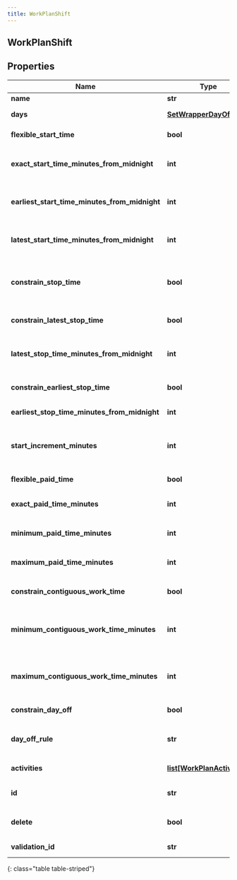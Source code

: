 ```yaml
---
title: WorkPlanShift
---
```

## WorkPlanShift

## Properties

|Name | Type | Description | Notes|
|------------ | ------------- | ------------- | -------------|
| **name** | **str** | Name of the shift | |
| **days** | [**SetWrapperDayOfWeek**](SetWrapperDayOfWeek.html) | Days of the week applicable for this shift | [optional] |
| **flexible_start_time** | **bool** | Whether the start time of the shift is flexible | [optional] |
| **exact_start_time_minutes_from_midnight** | **int** | Exact start time of the shift defined as offset minutes from midnight. Used if flexibleStartTime &#x3D;&#x3D; false | [optional] |
| **earliest_start_time_minutes_from_midnight** | **int** | Earliest start time of the shift defined as offset minutes from midnight. Used if flexibleStartTime &#x3D;&#x3D; true | [optional] |
| **latest_start_time_minutes_from_midnight** | **int** | Latest start time of the shift defined as offset minutes from midnight. Used if flexibleStartTime &#x3D;&#x3D; true | [optional] |
| **constrain_stop_time** | **bool** | Whether the latest stop time constraint for the shift is enabled.  Deprecated, use constrainLatestStopTime instead | [optional] |
| **constrain_latest_stop_time** | **bool** | Whether the latest stop time constraint for the shift is enabled | [optional] |
| **latest_stop_time_minutes_from_midnight** | **int** | Latest stop time of the shift defined as offset minutes from midnight. Used if constrainStopTime &#x3D;&#x3D; true | [optional] |
| **constrain_earliest_stop_time** | **bool** | Whether the earliest stop time constraint for the shift is enabled | [optional] |
| **earliest_stop_time_minutes_from_midnight** | **int** | This is the earliest time a shift can end | [optional] |
| **start_increment_minutes** | **int** | Increment in offset minutes that would contribute to different possible start times for the shift. Used if flexibleStartTime &#x3D;&#x3D; true | [optional] |
| **flexible_paid_time** | **bool** | Whether the paid time setting for the shift is flexible | [optional] |
| **exact_paid_time_minutes** | **int** | Exact paid time in minutes configured for the shift. Used if flexiblePaidTime &#x3D;&#x3D; false | [optional] |
| **minimum_paid_time_minutes** | **int** | Minimum paid time in minutes configured for the shift. Used if flexiblePaidTime &#x3D;&#x3D; true | [optional] |
| **maximum_paid_time_minutes** | **int** | Maximum paid time in minutes configured for the shift. Used if flexiblePaidTime &#x3D;&#x3D; true | [optional] |
| **constrain_contiguous_work_time** | **bool** | Whether the contiguous time constraint for the shift is enabled | [optional] |
| **minimum_contiguous_work_time_minutes** | **int** | Minimum contiguous time in minutes configured for the shift. Used if constrainContiguousWorkTime &#x3D;&#x3D; true | [optional] |
| **maximum_contiguous_work_time_minutes** | **int** | Maximum contiguous time in minutes configured for the shift. Used if constrainContiguousWorkTime &#x3D;&#x3D; true | [optional] |
| **constrain_day_off** | **bool** | Whether day off rule is enabled | [optional] |
| **day_off_rule** | **str** | The day off rule for agents to have next day off or previous day off. used if constrainDayOff &#x3D; true | [optional] |
| **activities** | [**list[WorkPlanActivity]**](WorkPlanActivity.html) | Activities configured for this shift | [optional] |
| **id** | **str** | ID of the shift. This is required only for the case of updating an existing shift | [optional] |
| **delete** | **bool** | If marked true for updating an existing shift, the shift will be permanently deleted | [optional] |
| **validation_id** | **str** | ID of shift in the context of work plan validation | [optional] |
{: class="table table-striped"}


